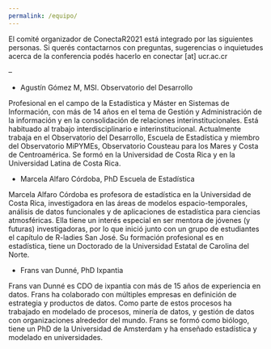 ```yaml
---
permalink: /equipo/
---
```



El comité organizador de ConectaR2021 está integrado por las siguientes personas. Si querés contactarnos con preguntas, sugerencias o inquietudes acerca de la conferencia podés hacerlo en conectar [at] ucr.ac.cr

–

* Agustín Gómez M, MSI. Observatorio del Desarrollo

Profesional en el campo de la Estadística y Máster en Sistemas de Información, con más de 14 años en el tema de Gestión y Administración de la información y en la consolidación de relaciones interinstitucionales. Está habituado al trabajo interdisciplinario e interinstitucional. Actualmente trabaja en el Observatorio del Desarrollo, Escuela de Estadística y miembro del Observatorio MiPYMEs, Observatorio Cousteau para los Mares y Costa de Centroamérica. Se formó en la Universidad de Costa Rica y en la Universidad Latina de Costa Rica.

* Marcela Alfaro Córdoba, PhD Escuela de Estadística

Marcela Alfaro Córdoba es profesora de estadística en la Universidad de Costa Rica, investigadora en las áreas de modelos espacio-temporales, análisis de datos funcionales y de aplicaciones de estadística para ciencias atmosféricas. Ella tiene un interés especial en ser mentora de jóvenes (y futuras) investigadoras, por lo que inició junto con un grupo de estudiantes el capítulo de R-ladies San José. Su formación profesional es en estadística, tiene un Doctorado de la Universidad Estatal de Carolina del Norte.

* Frans van Dunné, PhD Ixpantia

Frans van Dunné es CDO de ixpantia con más de 15 años de experiencia en datos. Frans ha colaborado con múltiples empresas en definición de estrategia y productos de datos. Como parte de estos procesos ha trabajado en modelado de procesos, minería de datos, y gestión de datos con organizaciones alrededor del mundo. Frans se formó como biólogo, tiene un PhD de la Universidad de Amsterdam y ha enseñado estadística y modelado en universidades. 

 
